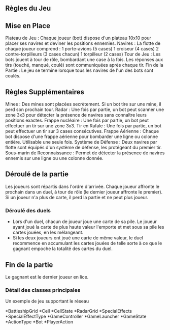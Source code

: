 ## Règles du Jeu

## Mise en Place


Plateau de Jeu : Chaque joueur (bot) dispose d'un plateau 10x10 pour placer ses navires et deviner les positions ennemies.
Navires : La flotte de chaque joueur comprend :
1 porte-avions (5 cases)
1 croiseur (4 cases)
2 contre-torpilleurs (3 cases chacun)
1 torpilleur (2 cases)
Tour de Jeu : Les bots jouent à tour de rôle, bombardant une case à la fois. Les réponses aux tirs (touché, manqué, coulé) sont communiquées après chaque tir.
Fin de la Partie : Le jeu se termine lorsque tous les navires de l'un des bots sont coulés.

## Règles Supplémentaires


Mines : Des mines sont placées secrètement. Si un bot tire sur une mine, il perd son prochain tour.
Radar : Une fois par partie, un bot peut scanner une zone 3x3 pour détecter la présence de navires sans connaître leurs positions exactes.
Frappe nucléaire : Une fois par partie, un bot peut effectuer un tir sur une zone 3x3.
Tir en Rafale : Une fois par partie, un bot peut effectuer un tir sur 3 cases consécutives.
Frappe Aérienne : Chaque bot dispose d'une frappe aérienne pour bombarder une ligne ou colonne entière. Utilisable une seule fois.
Système de Défense : Deux navires par flotte sont équipés d'un système de défense, les protégeant du premier tir.
Sous-marin de Reconnaissance : Permet de détecter la présence de navires ennemis sur une ligne ou une colonne donnée.

## Déroulé de la partie

Les joueurs sont répartis dans l'ordre d'arrivée. Chaque joueur affronte le prochain dans un duel, à tour de rôle (le dernier joueur affronte le premier). Si un joueur n'a plus de carte, il perd la partie et ne peut plus joueur.

### Déroulé des duels

* Lors d'un duel, chacun de joueur joue une carte de sa pile. Le joueur ayant joué la carte de plus haute valeur l'emporte et met sous sa pile les cartes jouées, en les mélangeant.
* Si les deux joueurs ont joué une carte de même valeur, le duel recommence en accumulant les cartes jouées de telle sorte à ce que le gagnant empoche la totalité des cartes du duel.

## Fin de la partie

Le gagnant est le dernier joueur en lice.

### Détail des classes principales

Un exemple de jeu supportant le réseau

*BattleshipGrid
*Cell
*CellState
*RadarGrid
*SpecialEffects
*SpecialEffectType
*GameController
*GameLauncher
*GameState
*ActionType
*Bot
*PlayerAction





